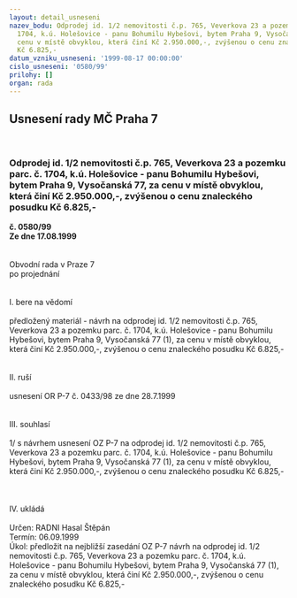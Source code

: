 ```yaml
---
layout: detail_usneseni
nazev_bodu: Odprodej id. 1/2 nemovitosti č.p. 765, Veverkova 23 a pozemku parc. č.
  1704, k.ú. Holešovice - panu Bohumilu Hybešovi, bytem Praha 9, Vysočanská 77,  za
  cenu v místě obvyklou, která činí Kč 2.950.000,-, zvýšenou o cenu znaleckého posudku
  Kč 6.825,-
datum_vzniku_usneseni: '1999-08-17 00:00:00'
cislo_usneseni: '0580/99'
prilohy: []
organ: rada
---
```

<div id="ucUsn_pList" class="usn">
	<span><h2>Usnesení rady MČ Praha 7 </h2>
<br></span><div class="standBody">
<span><h3>Odprodej id. 1/2 nemovitosti č.p. 765, Veverkova 23 a pozemku parc. č. 1704, k.ú. Holešovice - panu Bohumilu Hybešovi, bytem Praha 9, Vysočanská 77,  za cenu v místě obvyklou, která činí Kč 2.950.000,-, zvýšenou o cenu znaleckého posudku Kč 6.825,-</h3></span><div class="center">
		<strong>č. 0580/99</strong><br>
	</div>
<div class="center">
		<strong>Ze dne 17.08.1999</strong><br><br>
	</div>
<br>Obvodní rada v Praze 7<br>po projednání<br><br><br>I.	bere na vědomí<br><br> předložený materiál - návrh na odprodej id. 1/2 nemovitosti č.p. 765, Veverkova 23 a pozemku parc. č. 1704, k.ú. Holešovice - panu Bohumilu Hybešovi, bytem Praha 9, Vysočanská 77 (1),  za cenu v místě obvyklou, která činí Kč 2.950.000,-, zvýšenou o cenu znaleckého posudku Kč 6.825,-<br><br><br>II.	ruší <br><br>usnesení OR P-7 č. 0433/98 ze dne 28.7.1999<br><br><br>III.	souhlasí <br><br>1/ s návrhem usnesení OZ P-7 na odprodej id. 1/2 nemovitosti č.p. 765, Veverkova 23 a pozemku parc. č. 1704, k.ú. Holešovice - panu Bohumilu Hybešovi, bytem Praha 9, Vysočanská 77 (1),  za cenu v místě obvyklou, která činí Kč 2.950.000,-, zvýšenou o cenu znaleckého posudku Kč 6.825,-<br><br><br><br>IV.	ukládá <br><br> Určen:	     	RADNI Hasal Štěpán<br>Termín: 06.09.1999<br>Úkol:	předložit na nejbližší zasedání OZ P-7 návrh na odprodej id. 1/2 nemovitosti č.p. 765, Veverkova 23 a pozemku parc. č. 1704, k.ú. Holešovice - panu Bohumilu Hybešovi, bytem Praha 9, Vysočanská 77 (1),  za cenu v místě obvyklou, která činí Kč 2.950.000,-, zvýšenou o cenu znaleckého posudku Kč 6.825,-<br>
</div>
</div>